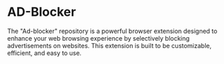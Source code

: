 # AD-Blocker
The "Ad-blocker" repository is a powerful browser extension designed to enhance your web browsing experience by selectively blocking advertisements on websites. This extension is built to be customizable, efficient, and easy to use.
